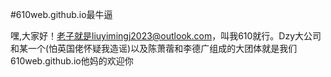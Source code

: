 #610web.github.io最牛逼

嘿,大家好！老子就是liuyimingj2023@outlook.com，叫我610就行。Dzy大公司和某一个(怕英国佬怀疑我造谣)以及陈萧蓿和李德广组成的大团体就是我们610web.github.io他妈的欢迎你
